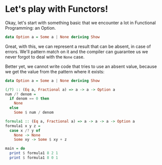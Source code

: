 # Let's play with Functors!

Okay, let's start with something basic that we encounter a lot in Functional Programming: an Option.

```haskell
data Option a = Some a | None deriving Show
```

Great, with this, we can represent a result that can be absent, in case of errors. We'll pattern match on it and the compiler can guarantee us we never forgot to deal with the `None` case.

Better yet, we cannot write code that tries to use an absent value, because we get the value from the pattern where it exists:

```haskell runnable
data Option a = Some a | None deriving Show

(/?) :: (Eq a, Fractional a) => a -> a -> Option a
num /? denom =
  if denom == 0 then
    None
  else
    Some $ num / denom

formula1 :: (Eq a, Fractional a) => a -> a -> a -> Option a
formula1 x y z =
  case x /? y of
    None -> None
    Some xy -> Some $ xy + z

main = do
  print $ formula1 8 2 1
  print $ formula1 8 0 1
```
